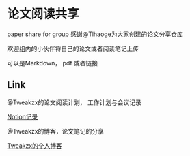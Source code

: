# 论文阅读共享
paper share for group
感谢@Tlhaoge为大家创建的论文分享仓库

欢迎组内的小伙伴将自己的论文或者阅读笔记上传

可以是Markdown， pdf 或者链接


## Link
@Tweakzx的论文阅读计划， 工作计划与会议记录

[Notion记录](https://tweazx.notion.site/tkestack-gpu-b2f71733f9ab4ac69562b0fe94998b27)

@Tweakzx的博客，论文笔记的分享

[Tweakzx的个人博客](https://tweakzx.github.io/)

